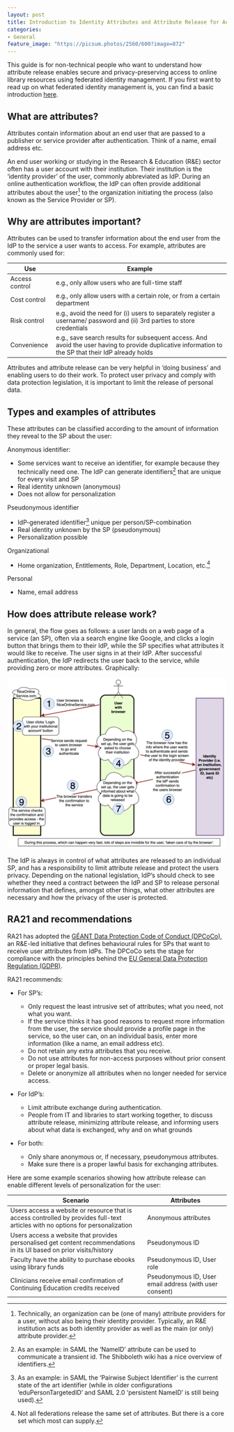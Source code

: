 ```yaml
---
layout: post
title: Introduction to Identity Attributes and Attribute Release for Access to Online Library Resources
categories:
- General
feature_image: "https://picsum.photos/2560/600?image=872"
---
```


This guide is for non-technical people who want to understand how attribute release enables secure and privacy-preserving access to online library resources using federated identity management. If you first want to read up on what federated identity management is, you can find a basic introduction [here](https://docs.google.com/document/d/12my34dszhjr7cj-YPM8g0hGUZ4KIBQLbL3hCVD-4h5c/edit).

## What are attributes?
Attributes contain information about an end user that are passed to a publisher or service provider after authentication. Think of a name, email address etc.

An end user working or studying in the Research & Education (R&E) sector often has a user account with their institution. Their institution is the ‘identity provider’ of the user, commonly abbreviated as IdP. During an online authentication workflow, the IdP can often provide additional attributes about the user[^1] to the organization initiating the process (also known as the Service Provider or SP). 

## Why are attributes important?
Attributes can be used to transfer information about the end user from the IdP to the service a user wants to access. For example, attributes are commonly used for:

<table class="blog-table">
  <thead>
    <tr>
      <th>Use</th>
      <th>Example</th> 
    </tr>
  </thead>
  <tbody>
    <tr>
      <td>Access control</td>
      <td>e.g., only allow users who are full-time staff</td>
    </tr>
    <tr>
      <td>Cost control</td>
      <td>e.g., only allow users with a certain role, or from a certain department</td>
    </tr>
    <tr>
      <td>Risk control</td>
      <td>e.g., avoid the need for (i) users to separately register a username/ password and (ii) 3rd parties to store credentials</td>
    </tr>
    <tr>
      <td>Convenience</td>
      <td>e.g., save search results for subsequent access. And avoid the user having to provide duplicative information to the SP that their IdP already holds</td>
    </tr>
  </tbody> 
</table>

Attributes and attribute release can be very helpful in ‘doing business’ and enabling users to do their work. To protect user privacy and comply with data protection legislation, it is important to limit the release of personal data.

## Types and examples of attributes
These attributes can be classified according to the amount of information they reveal to the SP about the user:

Anonymous identifier:

  * Some services want to receive an identifier, for example because they technically need one. The IdP can generate identifiers[^2] that are unique for every visit and SP
  * Real identity unknown (anonymous)
  * Does not allow for personalization

Pseudonymous identifier

  * IdP-generated identifier[^3] unique per person/SP-combination
  * Real identity unknown by the SP (pseudonymous)
  * Personalization possible

Organizational

  * Home organization, Entitlements, Role, Department, Location, etc.[^4]

Personal

  * Name, email address

## How does attribute release work?
In general, the flow goes as follows: a user lands on a web page of a service (an SP), often via a search engine like Google, and clicks a login button that brings them to their IdP, while the SP specifies what attributes it would like to receive. The user signs in at their IdP. After successful authentication, the IdP redirects the user back to the service, while providing zero or more attributes. Graphically:

![Attribute Release Workflow Diagram](/assets/post-img/attribute-release.png)

The IdP is always in control of what attributes are released to an individual SP, and has a responsibility to limit attribute release and protect the users privacy. Depending on the national legislation, IdP’s should check to see whether they need a contract between the IdP and SP to release personal information that defines, amongst other things, what other attributes are necessary and how the privacy of the user is protected. 

## RA21 and recommendations
RA21 has adopted the [GÉANT Data Protection Code of Conduct (DPCoCo)](https://wiki.refeds.org/display/CODE/Data+Protection+Code+of+Conduct+Home), an R&E-led initiative that defines behavioural rules for SPs that want to receive user attributes from IdPs. The DPCoCo sets the stage for compliance with the principles behind the [EU General Data Protection Regulation (GDPR)](https://en.wikipedia.org/wiki/General_Data_Protection_Regulation).

RA21 recommends:

* For SP’s:
  * Only request the least intrusive set of attributes; what you need, not what you want.
  * If the service thinks it has good reasons to request more information from the user, the service should provide a profile page in the service, so the user can, on an individual basis, enter more information (like a name, an email address etc).
  * Do not retain any extra attributes that you receive.
  * Do not use attributes for non-access purposes without prior consent or proper legal basis.
  * Delete or anonymize all attributes when no longer needed for service access.

* For IdP’s:
  * Limit attribute exchange during authentication.
  * People from IT and libraries to start working together, to discuss attribute release, minimizing attribute release, and informing users about what data is exchanged, why and on what grounds

* For both:
  * Only share anonymous or, if necessary, pseudonymous attributes.
  * Make sure there is a proper lawful basis for exchanging attributes.

Here are some example scenarios showing how attribute release can enable different levels of personalization for the user:

<table class="blog-table">
  <thead>
    <tr>
      <th>Scenario</th>
      <th>Attributes</th>
    </tr>
  </thead>
  <tbody>
    <tr>
      <td>Users access a website or resource that is access controlled by provides full-text articles with no options for personalization</td>
      <td>Anonymous attributes</td>
    </tr>
    <tr>
      <td>Users access a website that provides personalised get content recommendations in its UI based on prior visits/history</td>
      <td>Pseudonymous ID </td>
    </tr>
    <tr>
      <td>Faculty have the ability to purchase ebooks using library funds</td>
      <td>Pseudonymous ID, User role</td>
    </tr>
    <tr>
      <td>Clinicians receive email confirmation of Continuing Education credits received</td>
      <td>Pseudonymous ID, User email address (with user consent)</td>
    </tr>
  </tbody>
</table>


[^1]: Technically, an organization can be (one of many) attribute providers for a user, without also being their identity provider. Typically, an R&E institution acts as both identity provider as well as the main (or only) attribute provider.
[^2]: As an example: in SAML the ‘NameID’ attribute can be used to communicate a transient id. The Shibboleth wiki has a nice overview of identifiers.
[^3]: As an example: in SAML the ‘Pairwise Subject Identifier’ is the current state of the art identifier (while in older configurations ‘eduPersonTargetedID’ and SAML 2.0 ‘persistent NameID’ is still being used).
[^4]: Not all federations release the same set of attributes. But there is a core set which most can supply. 
